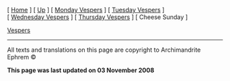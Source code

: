 \[ [Home](index.md) \] \[ [Up](cheese_week.md) \] \[ [Monday Vespers](CheeseMonVes.md) \] \[ [Tuesday Vespers](CheeseTueVes.md) \] \[ [Wednesday Vespers](CheeseWedVes.md) \] \[ [Thursday Vespers](CheeseThuVes.md) \] \[ Cheese Sunday \]

[Vespers](ChSunV.md)

------------------------------------------------------------------------

All texts and translations on this page are copyright to
Archimandrite Ephrem ©

**This page was last updated on 03 November 2008**
